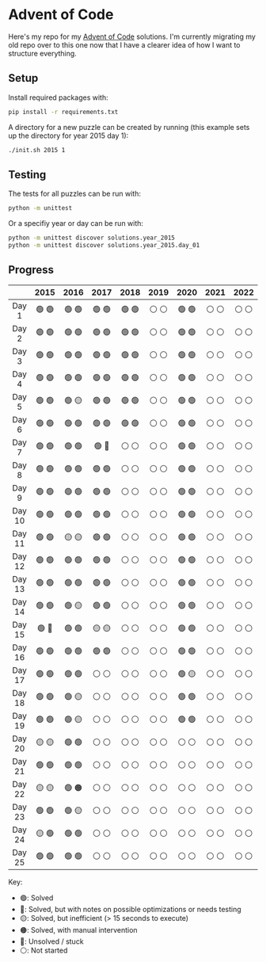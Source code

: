 # Advent of Code

Here's my repo for my [Advent of Code](https://adventofcode.com/) solutions. I'm currently migrating my old repo over to this one now that I have a clearer idea of how I want to structure everything.

## Setup

Install required packages with:
```bash
pip install -r requirements.txt
```

A directory for a new puzzle can be created by running (this example sets up the directory for year 2015 day 1):
```bash
./init.sh 2015 1
```

## Testing

The tests for all puzzles can be run with:

```bash
python -m unittest
```

Or a specifiy year or day can be run with:
```bash
python -m unittest discover solutions.year_2015
python -m unittest discover solutions.year_2015.day_01
```

## Progress

|        | 2015  | 2016  | 2017  | 2018  | 2019  | 2020  | 2021  | 2022  | 2023  | 2024  |
| :----: | :---: | :---: | :---: | :---: | :---: | :---: | :---: | :---: | :---: | :---: |
| Day 1  | 🟢 🟢 | 🟢 🟢 | 🟢 🟢 | 🟢 🟢 | ⚪️ ⚪️ | 🟢 🟢 | ⚪️ ⚪️ | ⚪️ ⚪️ | 🟢 🟢 | 🟢 🟢 |
| Day 2  | 🟢 🟢 | 🟢 🟢 | 🟢 🟢 | 🟢 🟢 | ⚪️ ⚪️ | 🟢 🟢 | ⚪️ ⚪️ | ⚪️ ⚪️ | 🟢 🟢 | 🟢 🟢 |
| Day 3  | 🟢 🟢 | 🟢 🟢 | 🟢 🟢 | 🟢 🟢 | ⚪️ ⚪️ | 🟢 🟢 | ⚪️ ⚪️ | ⚪️ ⚪️ | 🟢 🟢 | 🟢 🟢 |
| Day 4  | 🟢 🟢 | 🟢 🟢 | 🟢 🟢 | 🟢 🟢 | ⚪️ ⚪️ | 🟢 🟢 | ⚪️ ⚪️ | ⚪️ ⚪️ | 🟢 🟢 | 🟢 🟢 |
| Day 5  | 🟢 🟢 | 🟢 🟡 | 🟢 🟢 | 🟢 🟢 | ⚪️ ⚪️ | 🟢 🟢 | ⚪️ ⚪️ | ⚪️ ⚪️ | 🟢 🟢 | 🟢 🟢 |
| Day 6  | 🟢 🟢 | 🟢 🟢 | 🟢 🟢 | 🟢 🟢 | ⚪️ ⚪️ | 🟢 🟢 | ⚪️ ⚪️ | ⚪️ ⚪️ | 🟢 🟢 | 🟢 🟡 |
| Day 7  | 🟢 🟢 | 🟢 🟢 | 🟢 🔵 | ⚪️ ⚪️ | ⚪️ ⚪️ | 🟢 🟢 | ⚪️ ⚪️ | ⚪️ ⚪️ | 🟢 🟢 | 🟢 🟢 |
| Day 8  | 🟢 🟢 | 🟢 🟢 | 🟢 🟢 | ⚪️ ⚪️ | ⚪️ ⚪️ | 🟢 🟢 | ⚪️ ⚪️ | ⚪️ ⚪️ | 🟢 🟢 | 🟢 🟢 |
| Day 9  | 🟢 🟢 | 🟢 🟢 | 🟢 🟢 | ⚪️ ⚪️ | ⚪️ ⚪️ | 🟢 🟢 | ⚪️ ⚪️ | ⚪️ ⚪️ | 🟢 🟢 | 🟢 🟡 |
| Day 10 | 🟢 🟢 | 🟢 🟢 | 🟢 🟢 | ⚪️ ⚪️ | ⚪️ ⚪️ | 🟢 🟢 | ⚪️ ⚪️ | ⚪️ ⚪️ | 🟢 🟢 | ⚪️ ⚪️ |
| Day 11 | 🟢 🟢 | 🟡 🟡 | 🟢 🟢 | ⚪️ ⚪️ | ⚪️ ⚪️ | 🟢 🟢 | ⚪️ ⚪️ | ⚪️ ⚪️ | 🟢 🟢 | ⚪️ ⚪️ |
| Day 12 | 🟢 🟢 | 🟢 🟢 | 🟢 🟢 | ⚪️ ⚪️ | ⚪️ ⚪️ | 🟢 🟢 | ⚪️ ⚪️ | ⚪️ ⚪️ | ⚪️ ⚪️ | ⚪️ ⚪️ |
| Day 13 | 🟢 🟢 | 🟢 🟢 | 🟢 🟢 | ⚪️ ⚪️ | ⚪️ ⚪️ | 🟢 🟢 | ⚪️ ⚪️ | ⚪️ ⚪️ | 🟢 🟢 | ⚪️ ⚪️ |
| Day 14 | 🟢 🟢 | 🟢 🟡 | 🟢 🟢 | ⚪️ ⚪️ | ⚪️ ⚪️ | 🟢 🟢 | ⚪️ ⚪️ | ⚪️ ⚪️ | 🟢 🟡 | ⚪️ ⚪️ |
| Day 15 | 🟢 🔵 | 🟢 🟢 | 🟡 🟡 | ⚪️ ⚪️ | ⚪️ ⚪️ | 🟢 🟢 | ⚪️ ⚪️ | ⚪️ ⚪️ | 🟢 🟢 | ⚪️ ⚪️ |
| Day 16 | 🟢 🟢 | 🟢 🟢 | 🟢 🟢 | ⚪️ ⚪️ | ⚪️ ⚪️ | 🟢 🟢 | ⚪️ ⚪️ | ⚪️ ⚪️ | 🟢 🟢 | ⚪️ ⚪️ |
| Day 17 | 🟢 🟢 | 🟢 🟢 | ⚪️ ⚪️ | ⚪️ ⚪️ | ⚪️ ⚪️ | 🟢 🟡 | ⚪️ ⚪️ | ⚪️ ⚪️ | ⚪️ ⚪️ | ⚪️ ⚪️ |
| Day 18 | 🟢 🟢 | 🟢 🟡 | ⚪️ ⚪️ | ⚪️ ⚪️ | ⚪️ ⚪️ | 🟢 🟢 | ⚪️ ⚪️ | ⚪️ ⚪️ | ⚪️ ⚪️ | ⚪️ ⚪️ |
| Day 19 | 🟢 🟢 | 🟢 🟡 | ⚪️ ⚪️ | ⚪️ ⚪️ | ⚪️ ⚪️ | 🟢 🟢 | ⚪️ ⚪️ | ⚪️ ⚪️ | ⚪️ ⚪️ | ⚪️ ⚪️ |
| Day 20 | 🟡 🟡 | 🟢 🟢 | ⚪️ ⚪️ | ⚪️ ⚪️ | ⚪️ ⚪️ | ⚪️ ⚪️ | ⚪️ ⚪️ | ⚪️ ⚪️ | ⚪️ ⚪️ | ⚪️ ⚪️ |
| Day 21 | 🟢 🟢 | 🟢 🟢 | ⚪️ ⚪️ | ⚪️ ⚪️ | ⚪️ ⚪️ | ⚪️ ⚪️ | ⚪️ ⚪️ | ⚪️ ⚪️ | ⚪️ ⚪️ | ⚪️ ⚪️ |
| Day 22 | 🟡 🟡 | 🟢 🟠 | ⚪️ ⚪️ | ⚪️ ⚪️ | ⚪️ ⚪️ | ⚪️ ⚪️ | ⚪️ ⚪️ | ⚪️ ⚪️ | ⚪️ ⚪️ | ⚪️ ⚪️ |
| Day 23 | 🟢 🟢 | 🟢 🟡 | ⚪️ ⚪️ | ⚪️ ⚪️ | ⚪️ ⚪️ | ⚪️ ⚪️ | ⚪️ ⚪️ | ⚪️ ⚪️ | ⚪️ ⚪️ | ⚪️ ⚪️ |
| Day 24 | 🟡 🟢 | 🟢 🟢 | ⚪️ ⚪️ | ⚪️ ⚪️ | ⚪️ ⚪️ | ⚪️ ⚪️ | ⚪️ ⚪️ | ⚪️ ⚪️ | ⚪️ ⚪️ | ⚪️ ⚪️ |
| Day 25 | 🟢 🟢 | 🟢 🟢 | ⚪️ ⚪️ | ⚪️ ⚪️ | ⚪️ ⚪️ | ⚪️ ⚪️ | ⚪️ ⚪️ | ⚪️ ⚪️ | ⚪️ ⚪️ | ⚪️ ⚪️ |

Key:
- 🟢: Solved
- 🔵: Solved, but with notes on possible optimizations or needs testing
- 🟡: Solved, but inefficient (> 15 seconds to execute)
- 🟠: Solved, with manual intervention
- 🔴: Unsolved / stuck
- ⚪️: Not started

